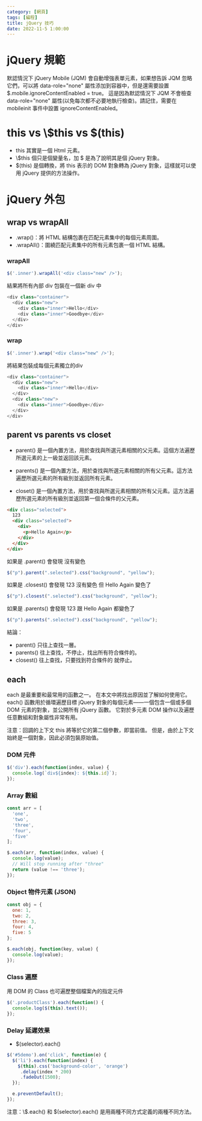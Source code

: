 ```yaml
---
category: [網頁]
tags: [編程]
title: jQuery 技巧
date: 2022-11-5 1:00:00
---
```


<style>
  table {
    width: 100%
    }
  td {
    vertical-align: center;
    text-align: center;
  }
  table.inputT{
    margin: 10px;
    width: auto;
    margin-left: auto;
    margin-right: auto;
    border: none;
  }
  input{
    text-align: center;
    padding: 0px 10px;
  }
</style>


# jQuery 規範


默認情況下 jQuery Mobile (JQM) 會自動增強表單元素，如果想告訴 JQM 忽略它們，可以將 data-role="none" 屬性添加到容器中，但是還需要設置 $.mobile.ignoreContentEnabled = true。 這是因為默認情況下 JQM 不會檢查 data-role="none" 屬性(以免每次都不必要地執行檢查)。請記住，需要在 mobileinit 事件中設置 ignoreContentEnabled。

# this vs \\$this vs $(this)

 - this 其實是一個 Html 元素。
 - \\$this 個只是個變量名，加 $ 是為了說明其是個 jQuery 對象。
 - $(this) 是個轉換，將 this 表示的 DOM 對象轉為 jQuery 對象，這樣就可以使用 jQuery 提供的方法操作。

# jQuery 外包

## wrap vs wrapAll

 - .wrap()：將 HTML 結構包裹在匹配元素集中的每個元素周圍。  
 - .wrapAll()：圍繞匹配元素集中的所有元素包裹一個 HTML 結構。

### wrapAll

```js
$('.inner').wrapAll('<div class="new" />');
```

結果將所有內部 div 包裝在一個新 div 中

```js
<div class="container">
  <div class="new">
    <div class="inner">Hello</div>
    <div class="inner">Goodbye</div>
  </div>
</div>
```

### wrap

```js
$('.inner').wrap('<div class="new" />');
```

將結果包裝成每個元素獨立的div

```js
<div class="container">
  <div class="new">
    <div class="inner">Hello</div>
  </div>
  <div class="new">
    <div class="inner">Goodbye</div>
  </div>
</div>
```

## parent vs parents vs closet

 - parent() 是一個內置方法，用於查找與所選元素相關的父元素。這個方法遍歷所選元素的上一級並返回該元素。

 - parents() 是一個內置方法，用於查找與所選元素相關的所有父元素。這方法遍歷所選元素的所有級別並返回所有元素。

 - closet() 是一個內置方法，用於查找與所選元素相關的所有父元素。這方法遍歷所選元素的所有級別並返回第一個合條件的父元素。


```html
<div class="selected">
  123
  <div class="selected">
    <div>
      <p>Hello Again</p>
    </div>
  </div>
</div>
```

如果是 .parent() 會發現 沒有變色


```js
$("p").parent(".selected").css("background", "yellow");
```



如果是 .closest() 會發現 123 沒有變色 但 Hello Again 變色了


```js
$("p").closest(".selected").css("background", "yellow");
```


如果是 .parents() 會發現 123 跟 Hello Again 都變色了

```js
$("p").parents(".selected").css("background", "yellow");
```

結論：
 - parent() 只往上查找一層。
 - parents() 往上查找，不停止，找出所有符合條件的。
 - closest() 往上查找，只要找到符合條件的 就停止。







## each

each 是最重要和最常用的函數之一。 在本文中將找出原因並了解如何使用它。each() 函數用於循環遍歷目標 jQuery 對象的每個元素——一個包含一個或多個 DOM 元素的對象，並公開所有 jQuery 函數。 它對於多元素 DOM 操作以及遍歷任意數組和對象屬性非常有用。

注意：回調的上下文 this 將等於它的第二個參數，即當前值。 但是，由於上下文始終是一個對象，因此必須包裝原始值。


### DOM 元件

```js
$('div').each(function(index, value) {
  console.log(`div${index}: ${this.id}`);
});
```

### Array 數組


```js
const arr = [
  'one',
  'two',
  'three',
  'four',
  'five'
];

$.each(arr, function(index, value) {
  console.log(value);
  // Will stop running after "three"
  return (value !== 'three');
});
```

### Object 物件元素 (JSON)


```js
const obj = {
  one: 1,
  two: 2,
  three: 3,
  four: 4,
  five: 5
};

$.each(obj, function(key, value) {
  console.log(value);
});
```

### Class 遍歷

用 DOM 的 Class 也可遍歷整個檔案內的指定元件


```js
$('.productClass').each(function() {
  console.log($(this).text());
});
```

### Delay 延遲效果

 - $(selector).each()

```js
$('#5demo').on('click', function(e) {
  $('li').each(function(index) {
    $(this).css('background-color', 'orange')
     .delay(index * 200)
     .fadeOut(1500);
  });

  e.preventDefault();
});
```

注意：\\$.each() 和 $(selector).each() 是用兩種不同方式定義的兩種不同方法。







